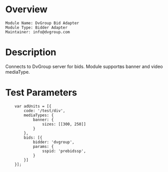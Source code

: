 # Overview

```
Module Name: DvGroup Bid Adapter
Module Type: Bidder Adapter
Maintainer: info@dvgroup.com
```

# Description
Connects to DvGroup server for bids.
Module supportвs banner and video mediaType.

# Test Parameters

```
    var adUnits = [{
        code: '/test/div',
        mediaTypes: {
            banner: {
                sizes: [[300, 250]]
            }
        },
        bids: [{
            bidder: 'dvgroup',
            params: {
                sspid: 'prebidssp',               
            }
        }]
    }];
```
